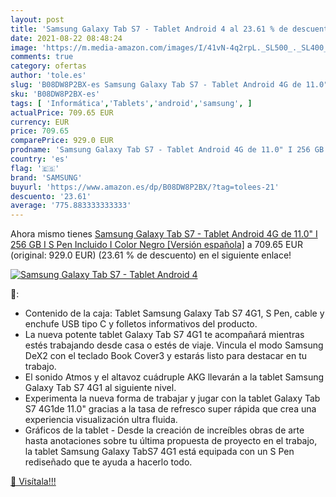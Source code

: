 ```yaml
---
layout: post
title: 'Samsung Galaxy Tab S7 - Tablet Android 4 al 23.61 % de descuento'
date: 2021-08-22 08:48:24
image: 'https://m.media-amazon.com/images/I/41vN-4q2rpL._SL500_._SL400_.jpg'
comments: true
category: ofertas
author: 'tole.es'
slug: 'B08DW8P2BX-es Samsung Galaxy Tab S7 - Tablet Android 4G de 11.0" I 256...'
sku: 'B08DW8P2BX-es'
tags: [ 'Informática','Tablets','android','samsung', ]
actualPrice: 709.65 EUR
currency: EUR
price: 709.65
comparePrice: 929.0 EUR
prodname: 'Samsung Galaxy Tab S7 - Tablet Android 4G de 11.0" I 256 GB I S Pen Incluido I Color Negro [Versión española]'
country: 'es'
flag: '🇪🇸'
brand: 'SAMSUNG'
buyurl: 'https://www.amazon.es/dp/B08DW8P2BX/?tag=tolees-21'
descuento: '23.61'
average: '775.883333333333'
---
```


Ahora mismo tienes [Samsung Galaxy Tab S7 - Tablet Android 4G de 11.0" I 256 GB I S Pen Incluido I Color Negro [Versión española]](https://www.amazon.es/dp/B08DW8P2BX/?tag=tolees-21) a 709.65 EUR (original: 929.0 EUR) (23.61 %  de descuento) en el siguiente enlace!

[![Samsung Galaxy Tab S7 - Tablet Android 4](https://m.media-amazon.com/images/I/41vN-4q2rpL._SL500_._SL400_.jpg)](https://www.amazon.es/dp/B08DW8P2BX/?tag=tolees-21)

🔎:

- Contenido de la caja: Tablet Samsung Galaxy Tab S7 4G1, S Pen, cable y enchufe USB tipo C y folletos informativos del producto.
- La nueva potente tablet Galaxy Tab S7 4G1 te acompañará mientras estés trabajando desde casa o estés de viaje. Vincula el modo Samsung DeX2 con el teclado Book Cover3 y estarás listo para destacar en tu trabajo.
- El sonido Atmos y el altavoz cuádruple AKG llevarán a la tablet Samsung Galaxy Tab S7 4G1 al siguiente nivel.
- Experimenta la nueva forma de trabajar y jugar con la tablet Galaxy Tab S7 4G1de 11.0" gracias a la tasa de refresco super rápida que crea una experiencia visualización ultra fluida.
- Gráficos de la tablet - Desde la creación de increíbles obras de arte hasta anotaciones sobre tu última propuesta de proyecto en el trabajo, la tablet Samsung Galaxy TabS7 4G1 está equipada con un S Pen rediseñado que te ayuda a hacerlo todo.

[🛒 Visítala!!!](https://www.amazon.es/dp/B08DW8P2BX/?tag=tolees-21)
